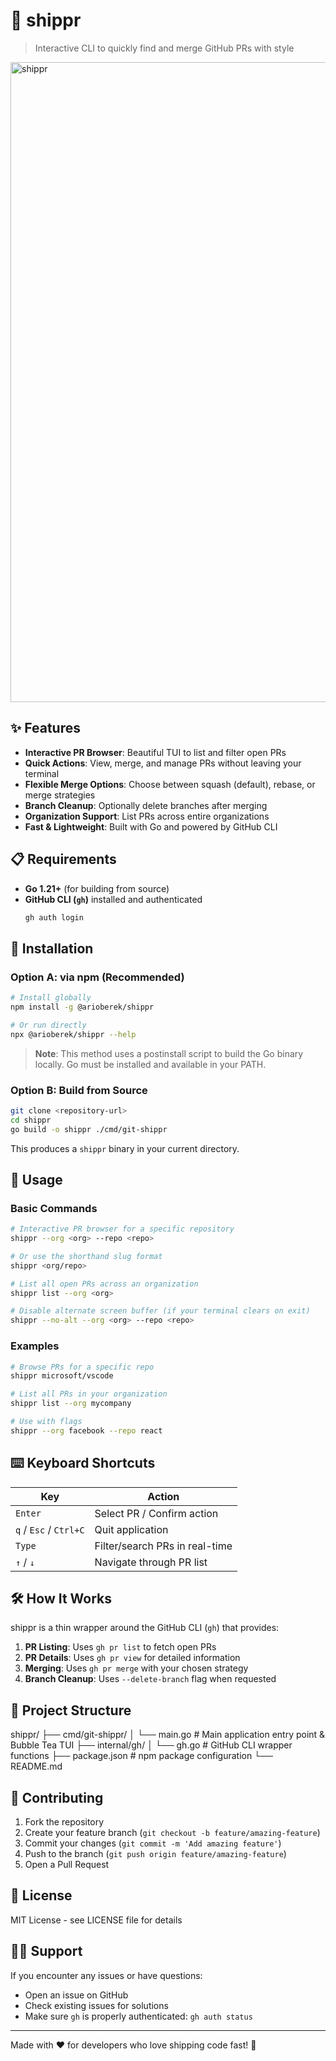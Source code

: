 # 🚢 shippr

> Interactive CLI to quickly find and merge GitHub PRs with style

<img width="1024" height="1024" alt="shippr" src="https://github.com/user-attachments/assets/88ae292a-b06f-41ce-9741-de991650ef1d" />

## ✨ Features

- **Interactive PR Browser**: Beautiful TUI to list and filter open PRs
- **Quick Actions**: View, merge, and manage PRs without leaving your terminal  
- **Flexible Merge Options**: Choose between squash (default), rebase, or merge strategies
- **Branch Cleanup**: Optionally delete branches after merging
- **Organization Support**: List PRs across entire organizations
- **Fast & Lightweight**: Built with Go and powered by GitHub CLI

## 📋 Requirements

- **Go 1.21+** (for building from source)
- **GitHub CLI (`gh`)** installed and authenticated
  ```bash
  gh auth login
  ```

## 🚀 Installation

### Option A: via npm (Recommended)

```bash
# Install globally
npm install -g @arioberek/shippr

# Or run directly
npx @arioberek/shippr --help
```

> **Note**: This method uses a postinstall script to build the Go binary locally. Go must be installed and available in your PATH.

### Option B: Build from Source

```bash
git clone <repository-url>
cd shippr
go build -o shippr ./cmd/git-shippr
```

This produces a `shippr` binary in your current directory.

## 🎯 Usage

### Basic Commands

```bash
# Interactive PR browser for a specific repository
shippr --org <org> --repo <repo>

# Or use the shorthand slug format
shippr <org/repo>

# List all open PRs across an organization
shippr list --org <org>

# Disable alternate screen buffer (if your terminal clears on exit)
shippr --no-alt --org <org> --repo <repo>
```

### Examples

```bash
# Browse PRs for a specific repo
shippr microsoft/vscode

# List all PRs in your organization
shippr list --org mycompany

# Use with flags
shippr --org facebook --repo react
```

## ⌨️ Keyboard Shortcuts

| Key | Action |
|-----|--------|
| `Enter` | Select PR / Confirm action |
| `q` / `Esc` / `Ctrl+C` | Quit application |
| `Type` | Filter/search PRs in real-time |
| `↑` / `↓` | Navigate through PR list |

## 🛠️ How It Works

shippr is a thin wrapper around the GitHub CLI (`gh`) that provides:

1. **PR Listing**: Uses `gh pr list` to fetch open PRs
2. **PR Details**: Uses `gh pr view` for detailed information
3. **Merging**: Uses `gh pr merge` with your chosen strategy
4. **Branch Cleanup**: Uses `--delete-branch` flag when requested

## 📁 Project Structure

shippr/
├── cmd/git-shippr/
│   └── main.go          # Main application entry point & Bubble Tea TUI
├── internal/gh/
│   └── gh.go           # GitHub CLI wrapper functions
├── package.json        # npm package configuration
└── README.md


## 🤝 Contributing

1. Fork the repository
2. Create your feature branch (`git checkout -b feature/amazing-feature`)
3. Commit your changes (`git commit -m 'Add amazing feature'`)
4. Push to the branch (`git push origin feature/amazing-feature`)
5. Open a Pull Request

## 📄 License

MIT License - see LICENSE file for details

## 🙋‍♂️ Support

If you encounter any issues or have questions:
- Open an issue on GitHub
- Check existing issues for solutions
- Make sure `gh` is properly authenticated: `gh auth status`

---

Made with ❤️ for developers who love shipping code fast! 🚀
